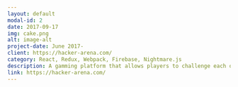 ```yaml
---
layout: default
modal-id: 2
date: 2017-09-17
img: cake.png
alt: image-alt
project-date: June 2017-
client: https://hacker-arena.com/
category: React, Redux, Webpack, Firebase, Nightmare.js
description: A gamming platform that allows players to challenge each others with coding game. Four game modes are Classic Mode, Pair Mode, Code Run, and Solo Mode. Utilzed Google, Facebook and email OAth flow to allow faster signing up.  
link: https://hacker-arena.com/
---
```

